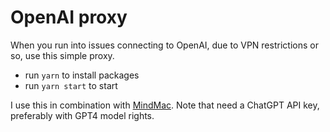 # OpenAI proxy

When you run into issues connecting to OpenAI, due to VPN restrictions or so, use this simple proxy. 
- run `yarn` to install packages
- run `yarn start` to start

I use this in combination with [MindMac](https://mindmac.app/). Note that need a ChatGPT API key, preferably with GPT4 model rights.
